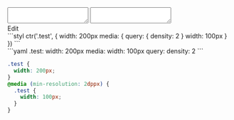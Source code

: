 <!-- gen:false -->

<div data-size="200" class="code-cont" data-example="density-A">
    <div class="code">
        <div class="code-wrap">
            <textarea id="stylus"></textarea>
            <textarea id="css"></textarea>
            <div class="edit-code">
                <span>Edit</span>
            </div>
        </div>
    </div>
</div>


<div data-size="200" data-examples="stylus"></div>
```styl
ctr('.test', {
  width: 200px
  media: {
    query: {
      density: 2
    }
    width: 100px
  }
})
```

<div data-size="200" data-examples="yaml"></div>
```yaml
.test:
  width: 200px
  media:
    width: 100px
    query:
      density: 2
```

```css
.test {
  width: 200px;
}
@media (min-resolution: 2dppx) {
  .test {
    width: 100px;
  }
}
```
<div class="cf"></div>
